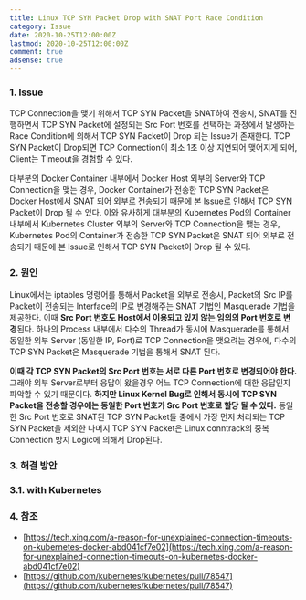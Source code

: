 ```yaml
---
title: Linux TCP SYN Packet Drop with SNAT Port Race Condition
category: Issue
date: 2020-10-25T12:00:00Z
lastmod: 2020-10-25T12:00:00Z
comment: true
adsense: true
---
```


### 1. Issue

TCP Connection을 맺기 위해서 TCP SYN Packet을 SNAT하여 전송시, SNAT를 진행하면서 TCP SYN Packet에 설정되는 Src Port 번호를 선택하는 과정에서 발생하는 Race Condition에 의해서 TCP SYN Packet이 Drop 되는 Issue가 존재한다. TCP SYN Packet이 Drop되면 TCP Connection이 최소 1초 이상 지연되어 맺어지게 되어, Client는 Timeout을 경험할 수 있다.

대부분의 Docker Container 내부에서 Docker Host 외부의 Server와 TCP Connection을 맺는 경우, Docker Container가 전송한 TCP SYN Packet은 Docker Host에서 SNAT 되어 외부로 전송되기 때문에 본 Issue로 인해서 TCP SYN Packet이 Drop 될 수 있다. 이와 유사하게 대부분의 Kubernetes Pod의 Container 내부에서 Kubernetes Cluster 외부의 Server와 TCP Connection을 맺는 경우, Kubernetes Pod의 Container가 전송한 TCP SYN Packet은 SNAT 되어 외부로 전송되기 때문에 본 Issue로 인해서 TCP SYN Packet이 Drop 될 수 있다.

### 2. 원인

Linux에서는 iptables 명령어를 통해서 Packet을 외부로 전송시, Packet의 Src IP를 Packet이 전송되는 Interface의 IP로 변경해주는 SNAT 기법인 Masquerade 기법을 제공한다. 이때 **Src Port 번호도 Host에서 이용되고 있지 않는 임의의 Port 번호로 변경**된다. 하나의 Process 내부에서 다수의 Thread가 동시에 Masquerade를 통해서 동일한 외부 Server (동일한 IP, Port)로 TCP Connection을 맺으려는 경우에, 다수의 TCP SYN Packet은 Masquerade 기법을 통해서 SNAT 된다.

**이때 각 TCP SYN Packet의 Src Port 번호는 서로 다른 Port 번호로 변경되어야 한다.** 그래야 외부 Server로부터 응답이 왔을경우 어느 TCP Connection에 대한 응답인지 파악할 수 있기 때문이다. **하지만 Linux Kernel Bug로 인해서 동시에 TCP SYN Packet을 전송할 경우에는 동일한 Port 번호가 Src Port 번호로 할당 될 수 있다.** 동일한 Src Port 번호로 SNAT된 TCP SYN Packet들 중에서 가장 먼저 처리되는 TCP SYN Packet을 제외한 나머지 TCP SYN Packet은 Linux conntrack의 중복 Connection 방지 Logic에 의해서 Drop된다.

### 3. 해결 방안

### 3.1. with Kubernetes

### 4. 참조

* [https://tech.xing.com/a-reason-for-unexplained-connection-timeouts-on-kubernetes-docker-abd041cf7e02](https://tech.xing.com/a-reason-for-unexplained-connection-timeouts-on-kubernetes-docker-abd041cf7e02)
* [https://github.com/kubernetes/kubernetes/pull/78547](https://github.com/kubernetes/kubernetes/pull/78547)
